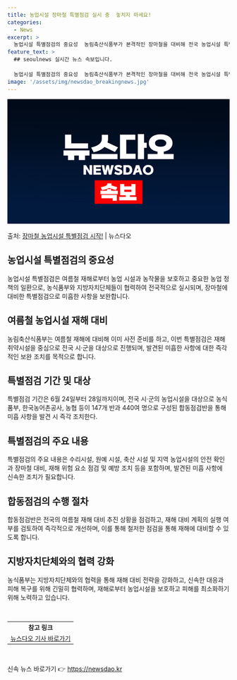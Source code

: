 ```yaml
---
title: 농업시설 장마철 특별점검 실시 중  놓치지 마세요!
categories:
  - News
excerpt: >
  농업시설 특별점검의 중요성  농림축산식품부가 본격적인 장마철을 대비해 전국 농업시설 특별점검에 나선다. 이러…
feature_text: >
  ## seoulnews 실시간 뉴스 속보입니다.

  농업시설 특별점검의 중요성  농림축산식품부가 본격적인 장마철을 대비해 전국 농업시설 특별점검에 나선다. 이러…
image: '/assets/img/newsdao_breakingnews.jpg'
---
```


![뉴스다오 속보](/assets/img/newsdao_breakingnews.jpg)

<p>출처: <a href="https://newsdao.kr/4376" rel="dofollow">장마철 농업시설 특별점검 시작!</a> | 뉴스다오</p>

<h2 data-ke-size="size26">농업시설 특별점검의 중요성</h2>
농업시설 특별점검은 여름철 재해로부터 농업 시설과 농작물을 보호하고 중요한 농업 정책의 일환으로, 농식품부와 지방자치단체들이 협력하여 전국적으로 실시되며, 장마철에 대비한 특별점검으로 미흡한 사항을 보완합니다.

<h2 data-ke-size="size26">여름철 농업시설 재해 대비</h2>
농림축산식품부는 여름철 재해에 대비해 이미 사전 준비를 하고, 이번 특별점검은 재해 취약시설을 중심으로 전국 시·군을 대상으로 진행되며, 발견된 미흡한 사항에 대한 즉각적인 보완 조치를 목적으로 합니다.

<h2 data-ke-size="size26">특별점검 기간 및 대상</h2>
특별점검 기간은 6월 24일부터 28일까지이며, 전국 시·군의 농업시설을 대상으로 농식품부, 한국농어촌공사, 농협 등이 147개 반과 440여 명으로 구성된 합동점검반을 통해 미흡 사항을 발견 시 즉각 조치한다.

<h2 data-ke-size="size26">특별점검의 주요 내용</h2>
특별점검의 주요 내용은 수리시설, 원예 시설, 축산 시설 및 지역 농업시설의 안전 확인과 장마철 대비, 재해 위험 요소 점검 및 예방 조치 등을 포함하며, 발견된 미흡 사항에 신속한 조치가 필요합니다.

<h2 data-ke-size="size26">합동점검의 수행 절차</h2>
합동점검반은 전국의 여름철 재해 대비 추진 상황을 점검하고, 재해 대비 계획의 실행 여부를 검토하여 즉각적으로 개선하며, 이를 통해 철저한 점검을 통해 재해에 대비할 수 있도록 합니다.

<h2 data-ke-size="size26">지방자치단체와의 협력 강화</h2>
농식품부는 지방자치단체와의 협력을 통해 재해 대비 전략을 강화하고, 신속한 대응과 피해 복구를 위해 긴밀히 협력하며, 재해로부터 농업시설을 보호하고 피해를 최소화하기 위해 노력하고 있습니다.
<p data-ke-size="size16">&nbsp;</p>
<table>
	<tbody>
		<tr>
			<td style="text-align: center; height: 17px;"><b>참고 링크</b></td>
		</tr>
		<tr>
			<td style="text-align: center; height: 17px;"><a href="https://newsdao.kr/4376">뉴스다오 기사 바로가기</a></td>
		</tr>
	</tbody>
</table>
<p data-ke-size="size16">&nbsp;</p> 

신속 뉴스 바로가기 👉 <a href="https://newsdao.kr" rel="dofollow">https://newsdao.kr</a>


